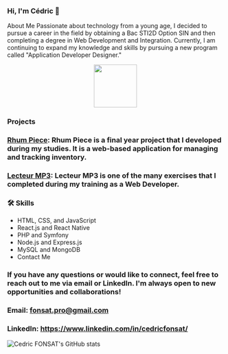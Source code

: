 ### Hi, I'm Cédric 👋

About Me
Passionate about technology from a young age, I decided to pursue a career in the field by obtaining a Bac STI2D Option SIN and then completing a degree in Web Development and Integration. Currently, I am continuing to expand my knowledge and skills by pursuing a new program called "Application Developer Designer."

<div id="header" align="center">
  <img src="https://media.giphy.com/media/M9gbBd9nbDrOTu1Mqx/giphy.gif" width="100"/>
</div>

### Projects
### [Rhum Piece](https://github.com/CedricFonsat/Rhum-Piece-Projet): Rhum Piece is a final year project that I developed during my studies. It is a web-based application for managing and tracking inventory.
### [Lecteur MP3](https://github.com/CedricFonsat/LecteurMP3): Lecteur MP3 is one of the many exercises that I completed during my training as a Web Developer.

### :hammer_and_wrench: Skills
- HTML, CSS, and JavaScript 
- React.js and React Native
- PHP and Symfony
- Node.js and Express.js 
- MySQL and MongoDB 
- Contact Me 
### If you have any questions or would like to connect, feel free to reach out to me via email or LinkedIn. I'm always open to new opportunities and collaborations!

### Email: fonsat.pro@gmail.com
### LinkedIn: https://www.linkedin.com/in/cedricfonsat/

![Cedric FONSAT's GitHub stats](https://github-readme-stats.vercel.app/api?username=cedricfonsat&show_icons=true&theme=radical&title_color=blue)



